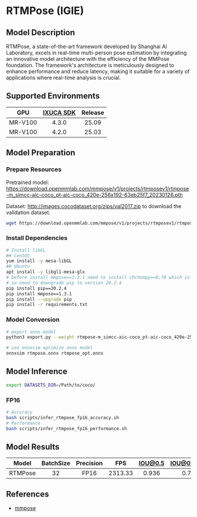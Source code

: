 # RTMPose (IGIE)

## Model Description

RTMPose, a state-of-the-art framework developed by Shanghai AI Laboratory, excels in real-time multi-person pose estimation by integrating an innovative model architecture with the efficiency of the MMPose foundation. The framework's architecture is meticulously designed to enhance performance and reduce latency, making it suitable for a variety of applications where real-time analysis is crucial.

## Supported Environments

| GPU    | [IXUCA SDK](https://gitee.com/deep-spark/deepspark#%E5%A4%A9%E6%95%B0%E6%99%BA%E7%AE%97%E8%BD%AF%E4%BB%B6%E6%A0%88-ixuca) | Release |
| :----: | :----: | :----: |
| MR-V100 | 4.3.0 | 25.09 |
| MR-V100 | 4.2.0 | 25.03 |

## Model Preparation

### Prepare Resources

Pretrained model: <https://download.openmmlab.com/mmpose/v1/projects/rtmposev1/rtmpose-m_simcc-aic-coco_pt-aic-coco_420e-256x192-63eb25f7_20230126.pth>

Dataset: <http://images.cocodataset.org/zips/val2017.zip> to download the validation dataset.

```bash
wget https://download.openmmlab.com/mmpose/v1/projects/rtmposev1/rtmpose-m_simcc-aic-coco_pt-aic-coco_420e-256x192-63eb25f7_20230126.pth
```

### Install Dependencies

```bash
# Install libGL
## CentOS
yum install -y mesa-libGL
## Ubuntu
apt install -y libgl1-mesa-glx
# before install mmpose==1.3.1 need to install chchumpy==0.70 which is too older that is not compatible with newer Python versions or pip
# so need to downgrade pip to version 20.2.4
pip install pip==20.2.4
pip install mmpose==1.3.1
pip install --upgrade pip
pip install -r requirements.txt
```

### Model Conversion

```bash
# export onnx model
python3 export.py --weight rtmpose-m_simcc-aic-coco_pt-aic-coco_420e-256x192-63eb25f7_20230126.pth --cfg rtmpose-m_8xb256-420e_coco-256x192.py --output rtmpose.onnx

# use onnxsim optimize onnx model
onnxsim rtmpose.onnx rtmpose_opt.onnx
```

## Model Inference

```bash
export DATASETS_DIR=/Path/to/coco/
```

### FP16

```bash
# Accuracy
bash scripts/infer_rtmpose_fp16_accuracy.sh
# Performance
bash scripts/infer_rtmpose_fp16_performance.sh
```

## Model Results

| Model   | BatchSize | Precision | FPS     | IOU@0.5 | IOU@0.5:0.95 |
| :----: | :----: | :----: | :----: | :----: | :----: |
| RTMPose | 32        | FP16      | 2313.33 | 0.936   | 0.773        |

## References

- [mmpose](https://github.com/open-mmlab/mmpose.git)
